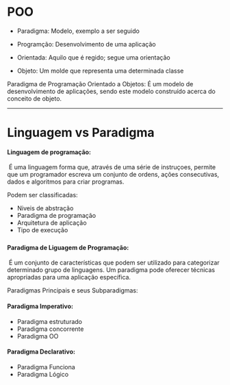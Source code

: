 # POO

* Paradigma: Modelo, exemplo a ser seguido

* Programção: Desenvolvimento de uma aplicação

* Orientada: Aquilo que é regido; segue uma orientação

* Objeto: Um molde que representa uma determinada classe

  

Paradigma de Programação Orientado a Objetos: É um modelo de desenvolvimento de aplicações, sendo este modelo construído acerca do conceito de objeto.

____



# Linguagem vs Paradigma



#### Linguagem de programação: 

​	É uma linguagem forma que, através de uma série de instruçoes, permite que um programador escreva um conjunto de ordens, ações consecutivas, dados e algoritmos para criar programas.

Podem ser classificadas:

* Niveis de abstração
* Paradigma de programação
* Arquitetura de aplicação
* Tipo de execução

##### 

#### Paradigma de Liguagem de Programação: 

​	É um conjunto de características que podem ser utilizado para categorizar determinado grupo de linguagens. Um paradigma pode oferecer técnicas apropriadas para uma aplicação específica.

Paradigmas Principais e seus Subparadigmas:

#### Paradigma Imperativo:

* Paradigma estruturado
* Paradigma concorrente
* Paradigma OO

#### Paradigma Declarativo:

* Paradigma Funciona
* Paradigma Lógico